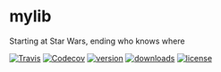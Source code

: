 # mylib

Starting at Star Wars, ending who knows where

[![Travis](https://img.shields.io/travis/sengeezer/mylib.svg)](https://travis-ci.org/sengeezer/mylib)
[![Codecov](https://img.shields.io/codecov/c/github/sengeezer/mylib.svg)](https://codecov.io/gh/sengeezer/mylib)
[![version](https://img.shields.io/npm/v/my-lib-a.svg)](https://www.npmjs.com/package/my-lib-a)
[![downloads](https://img.shields.io/npm/dm/my-lib-a.svg)](https://www.npmjs.com/package/my-lib-a)
[![license](https://img.shields.io/npm/l/my-lib-a.svg)](https://www.npmjs.com/package/my-lib-a)
